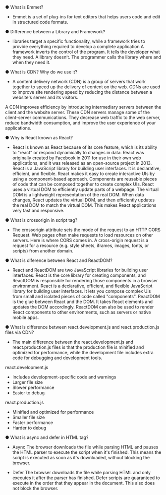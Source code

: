 ● What is Emmet?

- Emmet is a set of plug-ins for text editors that helps users code and edit in structured code formats.

● Difference between a Library and Framework?

- libraries target a specific functionality, while a framework tries to provide everything required to develop a complete application
  A framework inverts the control of the program. It tells the developer what they need. A library doesn’t. The programmer calls the library where and when they need it.

● What is CDN? Why do we use it?

- A content delivery network (CDN) is a group of servers that work together to speed up the delivery of content on the web. CDNs are used to improve site rendering speed by reducing the distance between a website's server and its visitors.

A CDN improves efficiency by introducing intermediary servers between the client and the website server. These CDN servers manage some of the client-server communications. They decrease web traffic to the web server, reduce bandwidth consumption, and improve the user experience of your applications.

● Why is React known as React?

- React is known as React because of its core feature, which is its ability to "react" or respond dynamically to changes in data. React was originally created by Facebook in 2011 for use in their own web applications, and it was released as an open-source project in 2013.
  React is a JavaScript library for building user interfaces. It is declarative, efficient, and flexible. React makes it easy to create interactive UIs by using a component-based approach. Components are reusable pieces of code that can be composed together to create complex UIs.
  React uses a virtual DOM to efficiently update parts of a webpage. The virtual DOM is a lightweight representation of the real DOM. When data changes, React updates the virtual DOM, and then efficiently updates the real DOM to match the virtual DOM. This makes React applications very fast and responsive.

● What is crossorigin in script tag?

- The crossorigin attribute sets the mode of the request to an HTTP CORS Request. Web pages often make requests to load resources on other servers. Here is where CORS comes in. A cross-origin request is a request for a resource (e.g. style sheets, iframes, images, fonts, or scripts) from another domain.

● What is diference between React and ReactDOM?

- React and ReactDOM are two JavaScript libraries for building user interfaces. React is the core library for creating components, and ReactDOM is responsible for rendering those components in a browser environment.
  React is a declarative, efficient, and flexible JavaScript library for building user interfaces. It lets you compose complex UIs from small and isolated pieces of code called "components".
  ReactDOM is the glue between React and the DOM. It takes React elements and updates the DOM accordingly. ReactDOM can also be used to render React components to other environments, such as servers or native mobile apps.

● What is difference between react.development.js and react.production.js files via CDN?

- The main difference between the react.development.js and react.production.js files is that the production file is minified and optimized for performance, while the development file includes extra code for debugging and development tools.

react.development.js

- Includes development-specific code and warnings
- Larger file size
- Slower performance
- Easier to debug

react.production.js

- Minified and optimized for performance
- Smaller file size
- Faster performance
- Harder to debug

● What is async and defer in HTML tag?

- Async
  The browser downloads the file while parsing HTML and pauses the HTML parser to execute the script when it's finished. This means the script is executed as soon as it's downloaded, without blocking the browser.

- Defer
  The browser downloads the file while parsing HTML and only executes it after the parser has finished. Defer scripts are guaranteed to execute in the order that they appear in the document. This also does not block the browser.
